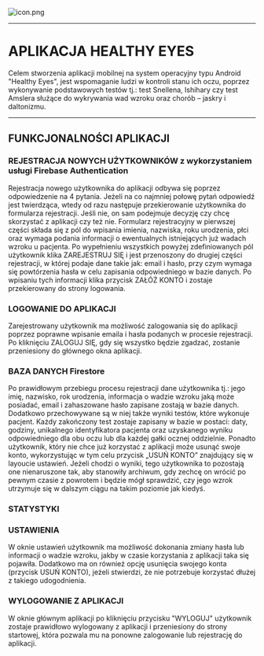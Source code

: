 ![icon.png](icon.png)
___
# APLIKACJA HEALTHY EYES
Celem stworzenia aplikacji mobilnej na system operacyjny typu Android "Healthy Eyes", jest wspomaganie ludzi w kontroli stanu ich oczu, poprzez wykonywanie podstawowych testów tj.: test Snellena, Ishihary czy test Amslera służące do wykrywania  wad wzroku oraz chorób – jaskry i daltonizmu.
***
## FUNKCJONALNOŚCI APLIKACJI
### REJESTRACJA NOWYCH UŻYTKOWNIKÓW z wykorzystaniem usługi Firebase Authentication
Rejestracja nowego użytkownika do aplikacji odbywa się poprzez odpowiedzenie na 4 pytania. Jeżeli na co najmniej połowę pytań odpowiedź jest twierdząca, wtedy od razu następuje przekierowanie użytkownika do formularza rejestracji. Jeśli nie, on sam podejmuje decyzję czy chcę skorzystać z aplikacji czy też nie. Formularz rejestracyjny w pierwszej części  składa się z pól do wpisania imienia, nazwiska, roku urodzenia, płci oraz wymaga podania informacji o ewentualnych istniejących już wadach wzroku u pacjenta. Po wypełnieniu wszystkich powyżej zdefiniowanych pól użytkownik klika ZAREJESTRUJ SIĘ i jest przenoszony do drugiej części rejestracji, w której podaje dane takie jak: email i hasło, przy czym wymaga się powtórzenia hasła w celu zapisania odpowiedniego w bazie danych. Po wpisaniu tych informacji klika przycisk ZAŁÓŻ KONTO i zostaje przekierowany do strony logowania.
### LOGOWANIE DO APLIKACJI
Zarejestrowany użytkownik ma możliwość zalogowania się do aplikacji poprzez poprawne wpisanie emaila i hasła podanych w procesie rejestracji. Po kliknięciu ZALOGUJ SIĘ, gdy się wszystko będzie zgadzać, zostanie przeniesiony do głównego okna aplikacji.
### BAZA DANYCH Firestore
Po prawidłowym przebiegu procesu rejestracji dane użytkownika tj.: jego imię, nazwisko, rok urodzenia, informacja o wadzie wzroku jaką może posiadać, email i zahaszowane hasło zapisane zostają w bazie danych. Dodatkowo przechowywane są w niej także wyniki testów, które wykonuje pacjent. Każdy zakończony test zostaje zapisany w bazie w postaci: daty, godziny, unikalnego identyfikatora pacjenta oraz uzyskanego wyniku odpowiedniego dla obu oczu lub dla każdej gałki ocznej oddzielnie. Ponadto użytkownik, który nie chce już korzystać z aplikacji może usunąć swoje konto, wykorzystując w tym celu przycisk „USUŃ KONTO” znajdujący się w layoucie ustawień. Jeżeli chodzi o wyniki, tego użytkownika to pozostają one nienaruszone tak, aby stanowiły archiwum, gdy zechcę on wrócić po pewnym czasie z powrotem i będzie mógł sprawdzić, czy jego wzrok utrzymuje się w dalszym ciągu na takim poziomie jak kiedyś.
### STATYSTYKI

### USTAWIENIA
W oknie ustawień użytkownik ma możliwość dokonania zmiany hasła lub informacji o wadzie wzroku, jakby w czasie korzystania z aplikacji taka się pojawiła. Dodatkowo ma on również opcję usunięcia swojego konta (przycisk USUŃ KONTO), jeżeli stwierdzi, że nie potrzebuje korzystać dłużej z takiego udogodnienia.
### WYLOGOWANIE Z APLIKACJI
W oknie głównym aplikacji po kliknięciu przycisku "WYLOGUJ" użytkownik zostaje prawidłowo wylogowany z aplikacji i przeniesiony do strony startowej, która pozwala mu na ponowne zalogowanie lub rejestrację do aplikacji.
